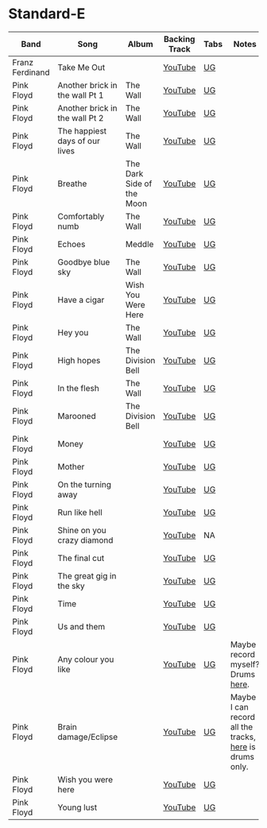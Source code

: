 # Standard-E

| Band | Song | Album | Backing Track | Tabs | Notes
| --- | --- | --- | --- | --- | --- |
| Franz Ferdinand | Take Me Out | | [YouTube](https://www.youtube.com/watch?v=0XjAZtWVxGs) | [UG](https://tabs.ultimate-guitar.com/tab/franz-ferdinand/take-me-out-official-1911499)
| Pink Floyd | Another brick in the wall Pt 1 | The Wall | [YouTube](https://www.youtube.com/watch?v=AsZTofo793c) | [UG](https://tabs.ultimate-guitar.com/tab/pink-floyd/another-brick-in-the-wall-part-1-official-2257241)
| Pink Floyd | Another brick in the wall Pt 2 | The Wall | [YouTube](https://www.youtube.com/watch?v=s47NEW6uQr8) | [UG](https://tabs.ultimate-guitar.com/tab/pink-floyd/another-brick-in-the-wall-part-2-official-1963511)
| Pink Floyd | The happiest days of our lives | The Wall | [YouTube](https://www.youtube.com/watch?v=VyTarjUjNMQ) | [UG](https://tabs.ultimate-guitar.com/tab/pink-floyd/the-happiest-days-of-our-lives-official-2110951)
| Pink Floyd | Breathe | The Dark Side of the Moon | [YouTube](https://www.youtube.com/watch?v=HWgjalgCKfc) | [UG](https://tabs.ultimate-guitar.com/tab/pink-floyd/breathe-official-2157761)
| Pink Floyd | Comfortably numb | The Wall | [YouTube](https://www.youtube.com/watch?v=wec4h8koJ1Q) | [UG](https://tabs.ultimate-guitar.com/tab/pink-floyd/comfortably-numb-official-1939571)
| Pink Floyd | Echoes | Meddle | [YouTube](https://www.youtube.com/watch?v=KBca3xf-j3o) | [UG](https://tabs.ultimate-guitar.com/tab/pink-floyd/echoes-guitar-pro-1079875)
| Pink Floyd | Goodbye blue sky | The Wall | [YouTube](https://www.youtube.com/watch?v=vwIuIhR8LJQ) | [UG](https://tabs.ultimate-guitar.com/tab/pink-floyd/goodbye-blue-sky-official-2115369)
| Pink Floyd | Have a cigar | Wish You Were Here | [YouTube](https://www.youtube.com/watch?v=UJWZ4VxpkWM) | [UG](https://tabs.ultimate-guitar.com/tab/pink-floyd/have-a-cigar-official-2076711)
| Pink Floyd | Hey you | The Wall | [YouTube](https://www.youtube.com/watch?v=vFqMKig-j6k) | [UG](https://tabs.ultimate-guitar.com/tab/pink-floyd/hey-you-official-2075819)
| Pink Floyd | High hopes | The Division Bell | [YouTube](https://www.youtube.com/watch?v=OeIpN-yk7gY) | [UG](https://tabs.ultimate-guitar.com/tab/kodaline/high-hopes-official-2406047)
| Pink Floyd | In the flesh | The Wall | [YouTube](https://www.youtube.com/watch?v=1CgeizmMlgg) | [UG](https://tabs.ultimate-guitar.com/tab/pink-floyd/in-the-flesh-official-2114083)
| Pink Floyd | Marooned | The Division Bell | [YouTube](https://www.youtube.com/watch?v=-Rzi0Bkj7J8) | [UG](https://tabs.ultimate-guitar.com/tab/pink-floyd/marooned-official-2856947)
| Pink Floyd | Money | | [YouTube](https://www.youtube.com/watch?v=cpbbuaIA3Ds) | [UG](https://tabs.ultimate-guitar.com/tab/pink-floyd/money-official-2449673)
| Pink Floyd | Mother | | [YouTube](https://www.youtube.com/watch?v=2oUqgfroTa8) | [UG](https://tabs.ultimate-guitar.com/tab/pink-floyd/mother-official-2068765)
| Pink Floyd | On the turning away | | [YouTube](https://www.youtube.com/watch?v=y8wxvX6qM20) | [UG](https://tabs.ultimate-guitar.com/tab/pink-floyd/on-the-turning-away-official-2814824)
| Pink Floyd | Run like hell | | [YouTube](https://www.youtube.com/watch?v=5yW7s0IUwv4) | [UG](https://tabs.ultimate-guitar.com/tab/pink-floyd/run-like-hell-official-2114813)
| Pink Floyd | Shine on you crazy diamond | | [YouTube](https://www.youtube.com/watch?v=KpY2fC04Z70) | NA
| Pink Floyd | The final cut | | [YouTube](https://www.youtube.com/watch?v=gFDlTx33LCM) | [UG](https://tabs.ultimate-guitar.com/tab/pink-floyd/the-final-cut-guitar-pro-1940163)
| Pink Floyd | The great gig in the sky | | [YouTube](https://www.youtube.com/watch?v=T13se_2A7c8) | [UG](https://tabs.ultimate-guitar.com/tab/pink-floyd/the-great-gig-in-the-sky-official-2547183)
| Pink Floyd | Time | | [YouTube](https://www.youtube.com/watch?v=JwYX52BP2Sk) | [UG](https://tabs.ultimate-guitar.com/tab/pink-floyd/time-official-2154979)
| Pink Floyd | Us and them | | [YouTube](https://www.youtube.com/watch?v=nDbeqj-1XOo) | [UG](https://tabs.ultimate-guitar.com/tab/pink-floyd/us-and-them-official-2209923)
| Pink Floyd | Any colour you like | | [YouTube](https://www.youtube.com/watch?v=bK7HJvmgFnM) | [UG](https://tabs.ultimate-guitar.com/tab/pink-floyd/any-colour-you-like-official-3171350) | Maybe record myself? Drums [here](https://www.youtube.com/watch?v=RtpSydgLDwk).
| Pink Floyd | Brain damage/Eclipse | | [YouTube](https://www.youtube.com/watch?v=mRH-URpgZrM) | [UG](https://tabs.ultimate-guitar.com/tab/pink-floyd/brain-damage-official-2157747) | Maybe I can record all the tracks, [here](https://www.youtube.com/watch?v=y7dGe6isK1s) is drums only.
| Pink Floyd | Wish you were here | | [YouTube](https://www.youtube.com/watch?v=IXdNnw99-Ic) | [UG](https://tabs.ultimate-guitar.com/tab/pink-floyd/wish-you-were-here-official-2412207)
| Pink Floyd | Young lust | | [YouTube](https://www.youtube.com/watch?v=YiVPC8QHsQM) | [UG](https://tabs.ultimate-guitar.com/tab/pink-floyd/young-lust-official-2303299)
